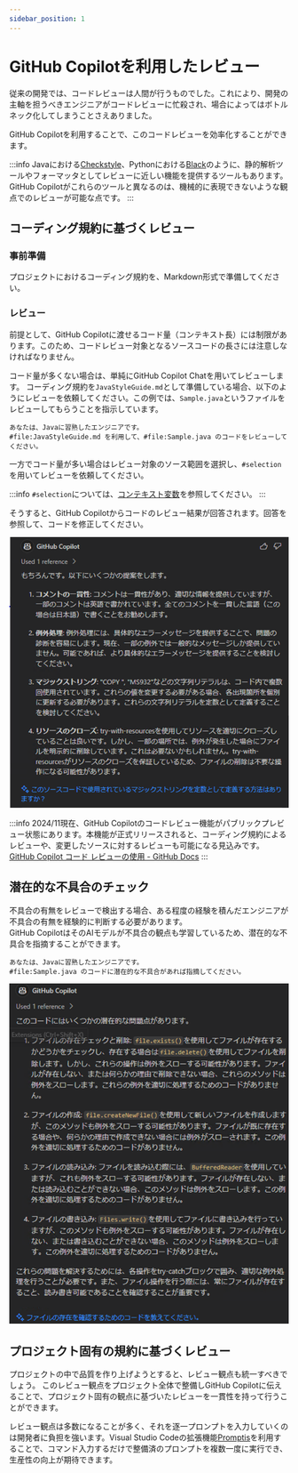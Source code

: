 ```yaml
---
sidebar_position: 1
---
```


# GitHub Copilotを利用したレビュー

従来の開発では、コードレビューは人間が行うものでした。これにより、開発の主軸を担うべきエンジニアがコードレビューに忙殺され、場合によってはボトルネック化してしまうことさえありました。

GitHub Copilotを利用することで、このコードレビューを効率化することができます。

:::info
Javaにおける[Checkstyle](https://checkstyle.sourceforge.io/)、Pythonにおける[Black](https://black.readthedocs.io/en/stable/)のように、静的解析ツールやフォーマッタとしてレビューに近しい機能を提供するツールもあります。GitHub Copilotがこれらのツールと異なるのは、機械的に表現できないような観点でのレビューが可能な点です。
:::

## コーディング規約に基づくレビュー

### 事前準備

プロジェクトにおけるコーディング規約を、Markdown形式で準備してください。

### レビュー

前提として、GitHub Copilotに渡せるコード量（コンテキスト長）には制限があります。このため、コードレビュー対象となるソースコードの長さには注意しなければなりません。

コード量が多くない場合は、単純にGitHub Copilot Chatを用いてレビューします。
コーディング規約を`JavaStyleGuide.md`として準備している場合、以下のようにレビューを依頼してください。この例では、`Sample.java`というファイルをレビューしてもらうことを指示しています。

```text
あなたは、Javaに習熟したエンジニアです。
#file:JavaStyleGuide.md を利用して、#file:Sample.java のコードをレビューしてください。
```

一方でコード量が多い場合はレビュー対象のソース範囲を選択し、`#selection`を用いてレビューを依頼してください。

:::info
`#selection`については、[コンテキスト変数](/github-copilot/08_vscode-extention/02_github-copilot-chat/01_context-variable.md)を参照してください。
:::

そうすると、GitHub Copilotからコードのレビュー結果が回答されます。回答を参照して、コードを修正してください。

![GitHub Copilotによるレビュー](images/review.png)

:::info
2024/11現在、GitHub Copilotのコードレビュー機能がパブリックプレビュー状態にあります。本機能が正式リリースされると、コーディング規約によるレビューや、変更したソースに対するレビューも可能になる見込みです。
[GitHub Copilot コード レビューの使用 - GitHub Docs](https://docs.github.com/ja/copilot/using-github-copilot/code-review/using-copilot-code-review)
:::

## 潜在的な不具合のチェック

不具合の有無をレビューで検出する場合、ある程度の経験を積んだエンジニアが不具合の有無を経験的に判断する必要があります。  
GitHub CopilotはそのAIモデルが不具合の観点も学習しているため、潜在的な不具合を指摘することができます。

```text
あなたは、Javaに習熟したエンジニアです。
#file:Sample.java のコードに潜在的な不具合があれば指摘してください。
```

![GitHub Copilotによる潜在的不具合の検知](images/potential-bugs.png)

## プロジェクト固有の規約に基づくレビュー

プロジェクトの中で品質を作り上げようとすると、レビュー観点も統一すべきでしょう。
このレビュー観点をプロジェクト全体で整備しGitHub Copilotに伝えることで、プロジェクト固有の観点に基づいたレビューを一貫性を持って行うことができます。

レビュー観点は多数になることが多く、それを逐一プロンプトを入力していくのは開発者に負担を強います。Visual Studio Codeの拡張機能[Promptis](https://github.com/Fintan-contents/promptis)を利用することで、コマンド入力するだけで整備済のプロンプトを複数一度に実行でき、生産性の向上が期待できます。
